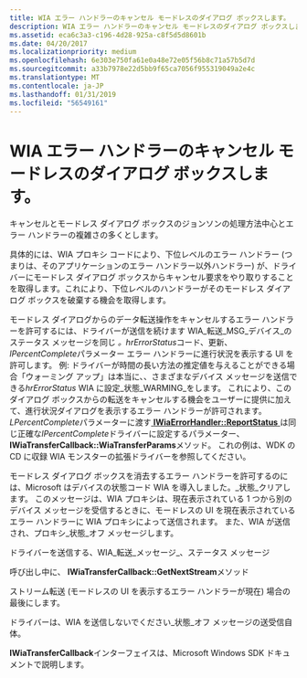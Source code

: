 ```yaml
---
title: WIA エラー ハンドラーのキャンセル モードレスのダイアログ ボックスします。
description: WIA エラー ハンドラーのキャンセル モードレスのダイアログ ボックスします。
ms.assetid: eca6c3a3-c196-4d28-925a-c8f5d5d8601b
ms.date: 04/20/2017
ms.localizationpriority: medium
ms.openlocfilehash: 6e303e750fa61e0a48e72e05f56b8c71a57b5d7d
ms.sourcegitcommit: a33b7978e22d5bb9f65ca7056f955319049a2e4c
ms.translationtype: MT
ms.contentlocale: ja-JP
ms.lasthandoff: 01/31/2019
ms.locfileid: "56549161"
---
```

# <a name="wia-error-handler-cancellation-of-modeless-dialogs"></a>WIA エラー ハンドラーのキャンセル モードレスのダイアログ ボックスします。


キャンセルとモードレス ダイアログ ボックスのジョンソンの処理方法中心とエラー ハンドラーの複雑さの多くとします。

具体的には、WIA プロキシ コードにより、下位レベルのエラー ハンドラー (つまりは、そのアプリケーションのエラー ハンドラー以外ハンドラー) が、ドライバーにモードレス ダイアログ ボックスからキャンセル要求をやり取りすることを取得します。これにより、下位レベルのハンドラーがそのモードレス ダイアログ ボックスを破棄する機会を取得します。

モードレス ダイアログからのデータ転送操作をキャンセルするエラー ハンドラーを許可するには、ドライバーが送信を続けます WIA\_転送\_MSG\_デバイス\_のステータス メッセージを同じ *。hrErrorStatus*コード、更新、 *lPercentComplete*パラメーター エラー ハンドラーに進行状況を表示する UI を許可します。 例: ドライバーが時間の長い方法の推定値を与えることができる場合「ウォーミング アップ」は本当に、、さまざまなデバイス メッセージを送信できる*hrErrorStatus* WIA に設定\_状態\_WARMING\_をします。 これにより、このダイアログ ボックスからの転送をキャンセルする機会をユーザーに提供に加えて、進行状況ダイアログを表示するエラー ハンドラーが許可されます。 *LPercentComplete*パラメーターに渡す[ **IWiaErrorHandler::ReportStatus** ](https://msdn.microsoft.com/library/windows/hardware/ff543909)は同じ正確な*lPercentComplete*ドライバーに設定するパラメーター、 **IWiaTransferCallback::WiaTransferParams**メソッド。 これの例は、WDK の CD に収録 WIA モンスターの拡張ドライバーを参照してください。

モードレス ダイアログ ボックスを消去するエラー ハンドラーを許可するのには、Microsoft はデバイスの状態コード WIA を導入しました。\_状態\_クリアします。 このメッセージは、WIA プロキシは、現在表示されている 1 つから別のデバイス メッセージを受信するときに、モードレスの UI を現在表示されているエラー ハンドラーに WIA プロキシによって送信されます。 また、WIA が送信され、プロキシ\_状態\_オフ メッセージします。

ドライバーを送信する、WIA\_転送\_メッセージ\_、ステータス メッセージ

呼び出し中に、 **IWiaTransferCallback::GetNextStream**メソッド

ストリーム転送 (モードレスの UI を表示するエラー ハンドラーが現在) 場合の最後にします。

ドライバーは、WIA を送信しないでください\_状態\_オフ メッセージの送受信自体。

**IWiaTransferCallback**インターフェイスは、Microsoft Windows SDK ドキュメントで説明します。

 

 




